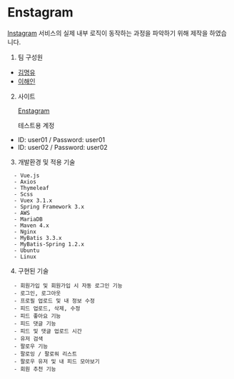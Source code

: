 # Enstagram

[Instagram](https://www.instagram.com/) 서비스의 실제 내부 로직이 동작하는 과정을 파악하기 위해 제작을 하였습니다.

1. 팀 구성원
- [김명유](http://github.com/atheimuz)
- [이해인](http://github.com/dlgodls530)

2. 사이트

   [Enstagram](http://enstagram.kr/)

   테스트용 계정

- ID: user01 / Password: user01
- ID: user02 / Password: user02


3. 개발환경 및 적용 기술
```
  - Vue.js 
  - Axios
  - Thymeleaf
  - Scss
  - Vuex 3.1.x
  - Spring Framework 3.x
  - AWS
  - MariaDB
  - Maven 4.x
  - Nginx
  - MyBatis 3.3.x
  - MyBatis-Spring 1.2.x
  - Ubuntu
  - Linux
```
4. 구현된 기술
```
  - 회원가입 및 회원가입 시 자동 로그인 기능
  - 로그인, 로그아웃
  - 프로필 업로드 및 내 정보 수정
  - 피드 업로드, 삭제, 수정
  - 피드 좋아요 기능
  - 피드 댓글 기능
  - 피드 및 댓글 업로드 시간
  - 유저 검색
  - 팔로우 기능
  - 팔로잉 / 팔로워 리스트
  - 팔로우 유저 및 내 피드 모아보기
  - 회원 추천 기능
```  
